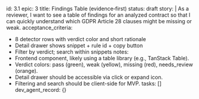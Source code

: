 id: 3.1
epic: 3
title: Findings Table (evidence‑first)
status: draft
story: |
  As a reviewer, I want to see a table of findings for an analyzed contract so that I can quickly understand which GDPR Article 28 clauses might be missing or weak.
acceptance_criteria:
  - 8 detector rows with verdict color and short rationale
  - Detail drawer shows snippet + rule id + copy button
  - Filter by verdict; search within snippets
notes:
  - Frontend component, likely using a table library (e.g., TanStack Table).
  - Verdict colors: pass (green), weak (yellow), missing (red), needs_review (orange).
  - Detail drawer should be accessible via click or expand icon.
  - Filtering and search should be client-side for MVP.
tasks: []
dev_agent_record: {}
